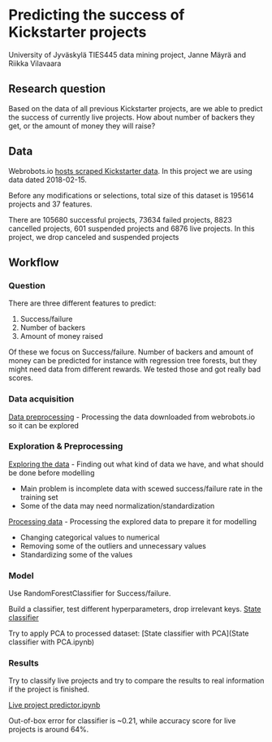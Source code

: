 # Predicting the success of Kickstarter projects 
University of Jyväskylä TIES445 data mining project, Janne Mäyrä and Riikka Vilavaara

## Research question
Based on the data of all previous Kickstarter projects, are we able to predict the success of currently live projects. How about number of backers they get, or the amount of money they will raise?

## Data

Webrobots.io [hosts scraped Kickstarter data](https://webrobots.io/kickstarter-datasets/). In this project we are using data dated 2018-02-15.

Before any modifications or selections, total size of this dataset is 195614 projects and 37 features. 

There are 105680 successful projects, 73634 failed projects, 8823 cancelled projects, 601 suspended projects and 6876 live projects. In this project, we drop canceled and suspended projects 

## Workflow

### Question
There are three different features to predict:
1. Success/failure
2. Number of backers
3. Amount of money raised

Of these we focus on Success/failure. Number of backers and amount of money can be predicted for instance with regression tree forests, but they might need data from different rewards. We tested those and got really bad scores.

### Data acquisition
[Data preprocessing](Data%20preprocessing.ipynb) - Processing the data downloaded from webrobots.io so it can be explored

### Exploration & Preprocessing
[Exploring the data](Data%20exploration.ipynb) - Finding out what kind of data we have, and what should be done before modelling
* Main problem is incomplete data with scewed success/failure rate in the training set
* Some of the data may need normalization/standardization

[Processing data](Processing%20Data.ipynb) - Processing the explored data to prepare it for modelling
* Changing categorical values to numerical
* Removing some of the outliers and unnecessary values
* Standardizing some of the values

### Model
Use RandomForestClassifier for Success/failure.

Build a classifier, test different hyperparameters, drop irrelevant keys.
[State classifier](State%20classifier.ipynb)

Try to apply PCA to processed dataset:
[State classifier with PCA](State classifier with PCA.ipynb)


### Results

Try to classify live projects and try to compare the results to real information if the project is finished.

[Live project predictor.ipynb](Live%20project%20predictor.ipynb)

Out-of-box error for classifier is ~0.21, while accuracy score for live projects is around 64%. 

